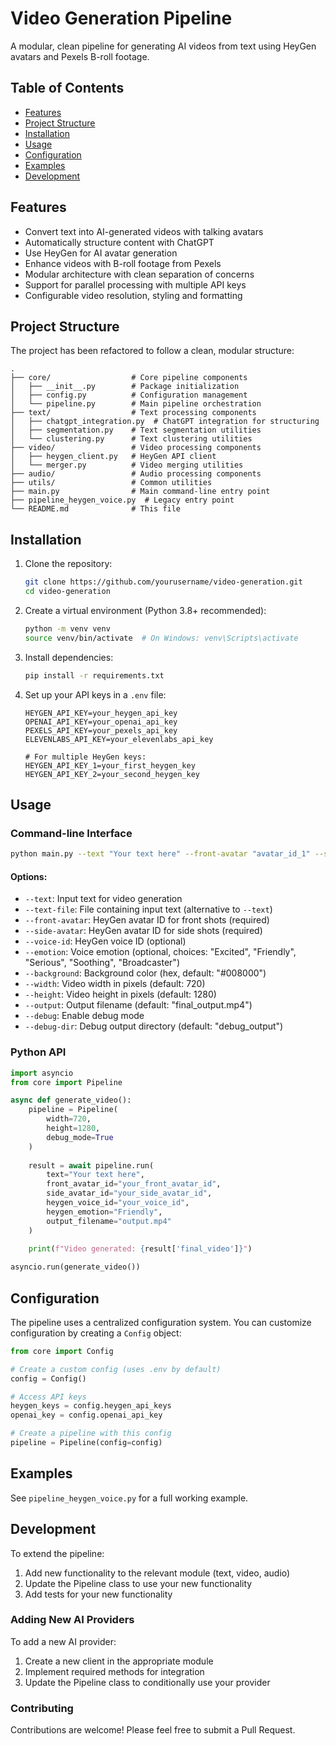 # Video Generation Pipeline

A modular, clean pipeline for generating AI videos from text using HeyGen avatars and Pexels B-roll footage.

## Table of Contents

- [Features](#features)
- [Project Structure](#project-structure)
- [Installation](#installation)
- [Usage](#usage)
- [Configuration](#configuration)
- [Examples](#examples)
- [Development](#development)

## Features

- Convert text into AI-generated videos with talking avatars
- Automatically structure content with ChatGPT
- Use HeyGen for AI avatar generation
- Enhance videos with B-roll footage from Pexels
- Modular architecture with clean separation of concerns
- Support for parallel processing with multiple API keys
- Configurable video resolution, styling and formatting

## Project Structure

The project has been refactored to follow a clean, modular structure:

```
.
├── core/                  # Core pipeline components
│   ├── __init__.py        # Package initialization
│   ├── config.py          # Configuration management
│   └── pipeline.py        # Main pipeline orchestration
├── text/                  # Text processing components
│   ├── chatgpt_integration.py  # ChatGPT integration for structuring
│   ├── segmentation.py    # Text segmentation utilities
│   └── clustering.py      # Text clustering utilities
├── video/                 # Video processing components
│   ├── heygen_client.py   # HeyGen API client
│   └── merger.py          # Video merging utilities
├── audio/                 # Audio processing components
├── utils/                 # Common utilities
├── main.py                # Main command-line entry point
├── pipeline_heygen_voice.py  # Legacy entry point
└── README.md              # This file
```

## Installation

1. Clone the repository:
   ```bash
   git clone https://github.com/yourusername/video-generation.git
   cd video-generation
   ```

2. Create a virtual environment (Python 3.8+ recommended):
   ```bash
   python -m venv venv
   source venv/bin/activate  # On Windows: venv\Scripts\activate
   ```

3. Install dependencies:
   ```bash
   pip install -r requirements.txt
   ```

4. Set up your API keys in a `.env` file:
   ```
   HEYGEN_API_KEY=your_heygen_api_key
   OPENAI_API_KEY=your_openai_api_key
   PEXELS_API_KEY=your_pexels_api_key
   ELEVENLABS_API_KEY=your_elevenlabs_api_key
   
   # For multiple HeyGen keys:
   HEYGEN_API_KEY_1=your_first_heygen_key
   HEYGEN_API_KEY_2=your_second_heygen_key
   ```

## Usage

### Command-line Interface

```bash
python main.py --text "Your text here" --front-avatar "avatar_id_1" --side-avatar "avatar_id_2"
```

#### Options:

- `--text`: Input text for video generation
- `--text-file`: File containing input text (alternative to `--text`)
- `--front-avatar`: HeyGen avatar ID for front shots (required)
- `--side-avatar`: HeyGen avatar ID for side shots (required)
- `--voice-id`: HeyGen voice ID (optional)
- `--emotion`: Voice emotion (optional, choices: "Excited", "Friendly", "Serious", "Soothing", "Broadcaster")
- `--background`: Background color (hex, default: "#008000")
- `--width`: Video width in pixels (default: 720)
- `--height`: Video height in pixels (default: 1280)
- `--output`: Output filename (default: "final_output.mp4")
- `--debug`: Enable debug mode
- `--debug-dir`: Debug output directory (default: "debug_output")

### Python API

```python
import asyncio
from core import Pipeline

async def generate_video():
    pipeline = Pipeline(
        width=720,
        height=1280,
        debug_mode=True
    )
    
    result = await pipeline.run(
        text="Your text here",
        front_avatar_id="your_front_avatar_id",
        side_avatar_id="your_side_avatar_id",
        heygen_voice_id="your_voice_id",
        heygen_emotion="Friendly",
        output_filename="output.mp4"
    )
    
    print(f"Video generated: {result['final_video']}")

asyncio.run(generate_video())
```

## Configuration

The pipeline uses a centralized configuration system. You can customize configuration by creating a `Config` object:

```python
from core import Config

# Create a custom config (uses .env by default)
config = Config()

# Access API keys
heygen_keys = config.heygen_api_keys
openai_key = config.openai_api_key

# Create a pipeline with this config
pipeline = Pipeline(config=config)
```

## Examples

See `pipeline_heygen_voice.py` for a full working example.

## Development

To extend the pipeline:

1. Add new functionality to the relevant module (text, video, audio)
2. Update the Pipeline class to use your new functionality
3. Add tests for your new functionality

### Adding New AI Providers

To add a new AI provider:

1. Create a new client in the appropriate module
2. Implement required methods for integration
3. Update the Pipeline class to conditionally use your provider

### Contributing

Contributions are welcome! Please feel free to submit a Pull Request.